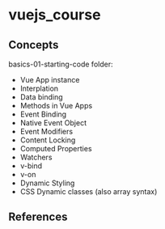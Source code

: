 # vuejs_course
## Concepts

basics-01-starting-code folder:
- Vue App instance
- Interplation
- Data binding
- Methods in Vue Apps
- Event Binding
- Native Event Object
- Event Modifiers
- Content Locking
- Computed Properties
- Watchers
- v-bind
- v-on
- Dynamic Styling
- CSS Dynamic classes (also array syntax)

## References

